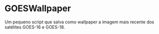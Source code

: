 # GOESWallpaper
Um pequeno script que salva como wallpaper a imagem mais recente dos satélites GOES-16 e GOES-18.
